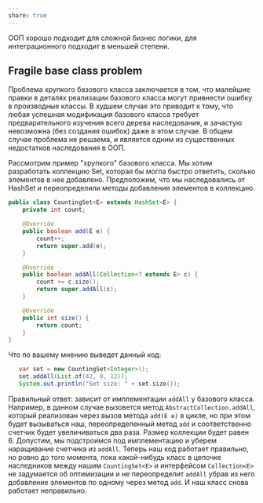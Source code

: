 ```yaml
---
share: true
---
```



ООП хорошо подходит для сложной бизнес логики, для интеграционного подходит в меньшей степени.

## Fragile base class problem
Проблема хрупкого базового класса заключается в том, что малейшие правки в деталях реализации базового класса могут привнести ошибку в производные классы. В худшем случае это приводит к тому, что любая успешная модификация базового класса требует предварительного изучения всего дерева наследования, и зачастую невозможна (без создания ошибок) даже в этом случае.
В общем случае проблема не решаема, и является одним из существенных недостатков наследования в ООП.

Рассмотрим пример "хрупкого" базового класса. Мы хотим разработать коллекцию Set, которая бы могла быстро ответить, сколько элементов в нее добавлено. Предположим, что мы наследовались от HashSet и переопределили методы добавления элементов в коллекцию.

```java
public class CountingSet<E> extends HashSet<E> {
    private int count;

    @Override
    public boolean add(E e) {
        count++;
        return super.add(e);
    }

    @Override
    public boolean addAll(Collection<? extends E> c) {
        count += c.size();
        return super.addAll(c);
    }

    @Override
    public int size() {
        return count;
    }
}
```

Что по вашему мнению выведет данный код:

```java
   var set = new CountingSet<Integer>();
   set.addAll(List.of(42, 0, 12));
   System.out.println("Set size: " + set.size());
```

Правильный ответ: зависит от имплементации `addAll` у базового класса. Например, в данном случае вызовется метод `AbstractCollection.addAll`, который реализован через вызов метода `add(E e)` в цикле, но при этом будет вызываться наш, переопределенный метод `add` и соответственно счетчик будет увеличиваться два раза. Размер коллекции будет равен 6.
Допустим, мы подстроимся под имплементацию и уберем наращивание счетчика из `addAll`. Теперь наш код работает правильно, но ровно до того момента, пока какой-нибудь класс в цепочке наследников между нашим `CountingSet<E>` и интерфейсом `Collection<E>` не задумается об оптимизации и не переопределит `addAll` убрав из него добавление элементов по одному через метод `add`. И наш класс снова работает неправильно.